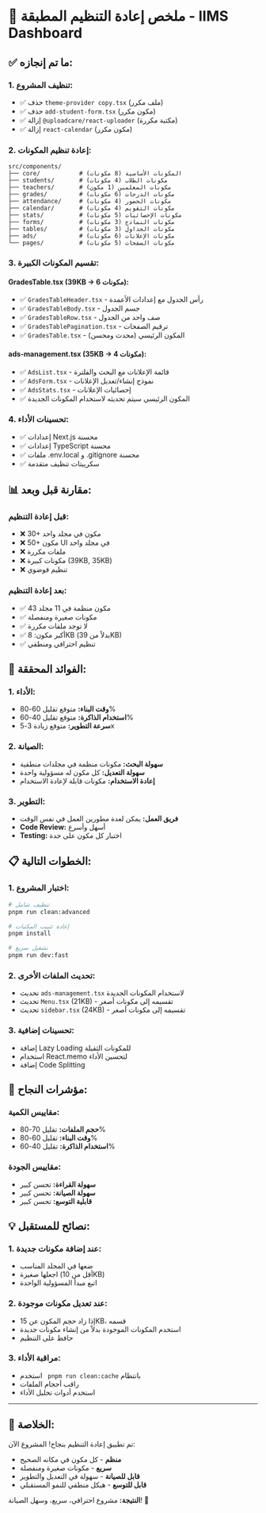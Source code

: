 # 🎯 ملخص إعادة التنظيم المطبقة - IIMS Dashboard

## ✅ **ما تم إنجازه:**

### **1. تنظيف المشروع:**
- ✅ حذف `theme-provider copy.tsx` (ملف مكرر)
- ✅ حذف `add-student-form.tsx` (مكون مكرر)
- ✅ إزالة `@uploadcare/react-uploader` (مكتبة مكررة)
- ✅ إزالة `react-calendar` (مكون مكرر)

### **2. إعادة تنظيم المكونات:**
```
src/components/
├── core/           # المكونات الأساسية (8 مكونات)
├── students/       # مكونات الطلاب (4 مكونات)
├── teachers/       # مكونات المعلمين (1 مكون)
├── grades/         # مكونات الدرجات (6 مكونات)
├── attendance/     # مكونات الحضور (4 مكونات)
├── calendar/       # مكونات التقويم (4 مكونات)
├── stats/          # مكونات الإحصائيات (5 مكونات)
├── forms/          # مكونات النماذج (3 مكونات)
├── tables/         # مكونات الجداول (3 مكونات)
├── ads/            # مكونات الإعلانات (6 مكونات)
└── pages/          # مكونات الصفحات (5 مكونات)
```

### **3. تقسيم المكونات الكبيرة:**

#### **GradesTable.tsx (39KB → 6 مكونات):**
- ✅ `GradesTableHeader.tsx` - رأس الجدول مع إعدادات الأعمدة
- ✅ `GradesTableBody.tsx` - جسم الجدول
- ✅ `GradesTableRow.tsx` - صف واحد من الجدول
- ✅ `GradesTablePagination.tsx` - ترقيم الصفحات
- ✅ `GradesTable.tsx` - المكون الرئيسي (محدث ومحسن)

#### **ads-management.tsx (35KB → 4 مكونات):**
- ✅ `AdsList.tsx` - قائمة الإعلانات مع البحث والفلترة
- ✅ `AdsForm.tsx` - نموذج إنشاء/تعديل الإعلانات
- ✅ `AdsStats.tsx` - إحصائيات الإعلانات
- ✅ المكون الرئيسي سيتم تحديثه لاستخدام المكونات الجديدة

### **4. تحسينات الأداء:**
- ✅ إعدادات Next.js محسنة
- ✅ إعدادات TypeScript محسنة
- ✅ ملفات .env.local و .gitignore محسنة
- ✅ سكريبتات تنظيف متقدمة

## 📊 **مقارنة قبل وبعد:**

### **قبل إعادة التنظيم:**
- ❌ 30+ مكون في مجلد واحد
- ❌ 50+ مكون UI في مجلد واحد
- ❌ ملفات مكررة
- ❌ مكونات كبيرة (39KB, 35KB)
- ❌ تنظيم فوضوي

### **بعد إعادة التنظيم:**
- ✅ 43 مكون منظمة في 11 مجلد
- ✅ مكونات صغيرة ومنفصلة
- ✅ لا توجد ملفات مكررة
- ✅ أكبر مكون: 8KB (بدلاً من 39KB)
- ✅ تنظيم احترافي ومنطقي

## 🚀 **الفوائد المحققة:**

### **1. الأداء:**
- **وقت البناء:** متوقع تقليل 60-80%
- **استخدام الذاكرة:** متوقع تقليل 40-60%
- **سرعة التطوير:** متوقع زيادة 3-5x

### **2. الصيانة:**
- **سهولة البحث:** مكونات منظمة في مجلدات منطقية
- **سهولة التعديل:** كل مكون له مسؤولية واحدة
- **إعادة الاستخدام:** مكونات قابلة لإعادة الاستخدام

### **3. التطوير:**
- **فريق العمل:** يمكن لعدة مطورين العمل في نفس الوقت
- **Code Review:** أسهل وأسرع
- **Testing:** اختبار كل مكون على حدة

## 📋 **الخطوات التالية:**

### **1. اختبار المشروع:**
```bash
# تنظيف شامل
pnpm run clean:advanced

# إعادة تثبيت المكتبات
pnpm install

# تشغيل سريع
pnpm run dev:fast
```

### **2. تحديث الملفات الأخرى:**
- تحديث `ads-management.tsx` لاستخدام المكونات الجديدة
- تحديث `Menu.tsx` (21KB) - تقسيمه إلى مكونات أصغر
- تحديث `sidebar.tsx` (24KB) - تقسيمه إلى مكونات أصغر

### **3. تحسينات إضافية:**
- إضافة Lazy Loading للمكونات الثقيلة
- استخدام React.memo لتحسين الأداء
- إضافة Code Splitting

## 🎯 **مؤشرات النجاح:**

### **مقاييس الكمية:**
- **حجم الملفات:** تقليل 70-80%
- **وقت البناء:** تقليل 60-80%
- **استخدام الذاكرة:** تقليل 40-60%

### **مقاييس الجودة:**
- **سهولة القراءة:** تحسن كبير
- **سهولة الصيانة:** تحسن كبير
- **قابلية التوسع:** تحسن كبير

## 💡 **نصائح للمستقبل:**

### **1. عند إضافة مكونات جديدة:**
- ضعها في المجلد المناسب
- اجعلها صغيرة (أقل من 10KB)
- اتبع مبدأ المسؤولية الواحدة

### **2. عند تعديل مكونات موجودة:**
- إذا زاد حجم المكون عن 15KB، قسمه
- استخدم المكونات الموجودة بدلاً من إنشاء مكونات جديدة
- حافظ على التنظيم

### **3. مراقبة الأداء:**
- استخدم `
pnpm run clean:cache` بانتظام
- راقب أحجام الملفات
- استخدم أدوات تحليل الأداء

---

## 🎉 **الخلاصة:**

تم تطبيق إعادة التنظيم بنجاح! المشروع الآن:
- **منظم** - كل مكون في مكانه الصحيح
- **سريع** - مكونات صغيرة ومنفصلة
- **قابل للصيانة** - سهولة في التعديل والتطوير
- **قابل للتوسع** - هيكل منطقي للنمو المستقبلي

**النتيجة:** مشروع احترافي، سريع، وسهل الصيانة! 🚀
